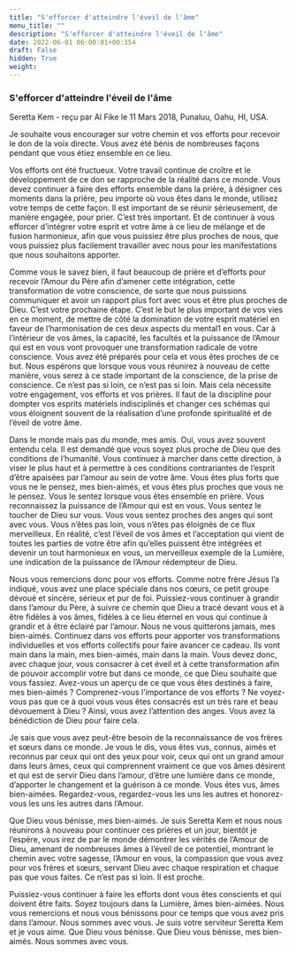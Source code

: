 ```yaml
---
title: "S'efforcer d'atteindre l'éveil de l'âme"
menu_title: ""
description: "S'efforcer d'atteindre l'éveil de l'âme"
date: 2022-06-01 06:00:01+00:354
draft: False
hidden: True
weight:
---
```

### S'efforcer d'atteindre l'éveil de l'âme

Seretta Kem - reçu par Al Fike le 11 Mars 2018, Punaluu, Oahu, HI, USA.

Je souhaite vous encourager sur votre chemin et vos efforts pour recevoir le don de la voix directe. Vous avez été bénis de nombreuses façons pendant que vous étiez ensemble en ce lieu.

Vos efforts ont été fructueux. Votre travail continue de croître et le développement de ce don se rapproche de la réalité dans ce monde. Vous devez continuer à faire des efforts ensemble dans la prière, à désigner ces moments dans la prière, peu importe où vous êtes dans le monde, utilisez votre temps de cette façon. Il est important de se réunir sérieusement, de manière engagée, pour prier. C’est très important. Et de continuer à vous efforcer d’intégrer votre esprit et votre âme à ce lieu de mélange et de fusion harmonieux, afin que vous puissiez être plus proches de nous, que vous puissiez plus facilement travailler avec nous pour les manifestations que nous souhaitons apporter.

Comme vous le savez bien, il faut beaucoup de prière et d’efforts pour recevoir l’Amour du Père afin d’amener cette intégration, cette transformation de votre conscience, de sorte que nous puissions communiquer et avoir un rapport plus fort avec vous et être plus proches de Dieu. C’est votre prochaine étape. C’est le but le plus important de vos vies en ce moment, de mettre de côté la domination de votre esprit matériel en faveur de l’harmonisation de ces deux aspects du mental1 en vous. Car à l’intérieur de vos âmes, la capacité, les facultés et la puissance de l’Amour qui est en vous vont provoquer une transformation radicale de votre conscience. Vous avez été préparés pour cela et vous êtes proches de ce but. Nous espérons que lorsque vous vous réunirez à nouveau de cette manière, vous serez à ce stade important de la conscience, de la prise de conscience. Ce n’est pas si loin, ce n’est pas si loin. Mais cela nécessite votre engagement, vos efforts et vos prières. Il faut de la discipline pour dompter vos esprits matériels indisciplinés et changer ces schémas qui vous éloignent souvent de la réalisation d’une profonde spiritualité et de l’éveil de votre âme.

Dans le monde mais pas du monde, mes amis. Oui, vous avez souvent entendu cela. Il est demandé que vous soyez plus proche de Dieu que des conditions de l’humanité. Vous continuez à marcher dans cette direction, à viser le plus haut et à permettre à ces conditions contrariantes de l’esprit d’être apaisées par l’amour au sein de votre âme. Vous êtes plus forts que vous ne le pensez, mes bien-aimés, et vous êtes plus proches que vous ne le pensez. Vous le sentez lorsque vous êtes ensemble en prière. Vous reconnaissez la puissance de l’Amour qui est en vous. Vous sentez le toucher de Dieu sur vous. Vous vous sentez proches des anges qui sont avec vous. Vous n’êtes pas loin, vous n’êtes pas éloignés de ce flux merveilleux. En réalité, c’est l’éveil de vos âmes et l’acceptation qui vient de toutes les parties de votre être afin qu’elles puissent être intégrées et devenir un tout harmonieux en vous, un merveilleux exemple de la Lumière, une indication de la puissance de l’Amour rédempteur de Dieu.

Nous vous remercions donc pour vos efforts. Comme notre frère Jésus l’a indiqué, vous avez une place spéciale dans nos cœurs, ce petit groupe dévoué et sincère, sérieux et pur de foi. Puissiez-vous continuer à grandir dans l’amour du Père, à suivre ce chemin que Dieu a tracé devant vous et à être fidèles à vos âmes, fidèles à ce lieu éternel en vous qui continue à grandir et à être éclairé par l’amour. Nous ne vous quitterons jamais, mes bien-aimés. Continuez dans vos efforts pour apporter vos transformations individuelles et vos efforts collectifs pour faire avancer ce cadeau. Ils vont main dans la main, mes bien-aimés, main dans la main. Vous devez donc, avec chaque jour, vous consacrer à cet éveil et à cette transformation afin de pouvoir accomplir votre but dans ce monde, ce que Dieu souhaite que vous fassiez. Avez-vous un aperçu de ce que vous êtes destinés à faire, mes bien-aimés ? Comprenez-vous l’importance de vos efforts ? Ne voyez-vous pas que ce à quoi vous vous êtes consacrés est un très rare et beau dévouement à Dieu ? Ainsi, vous avez l’attention des anges. Vous avez la bénédiction de Dieu pour faire cela.

Je sais que vous avez peut-être besoin de la reconnaissance de vos frères et sœurs dans ce monde. Je vous le dis, vous êtes vus, connus, aimés et reconnus par ceux qui ont des yeux pour voir, ceux qui ont un grand amour dans leurs âmes, ceux qui comprennent vraiment ce que vos âmes désirent et qui est de servir Dieu dans l’amour, d’être une lumière dans ce monde, d’apporter le changement et la guérison à ce monde. Vous êtes vus, âmes bien-aimées. Regardez-vous, regardez-vous les uns les autres et honorez-vous les uns les autres dans l’Amour.

Que Dieu vous bénisse, mes bien-aimés. Je suis Seretta Kem et nous nous réunirons à nouveau pour continuer ces prières et un jour, bientôt je l’espère, vous irez de par le monde démontrer les vérités de l’Amour de Dieu, amenant de nombreuses âmes à l’éveil de ce potentiel, montrant le chemin avec votre sagesse, l’Amour en vous, la compassion que vous avez pour vos frères et sœurs, servant Dieu avec chaque respiration et chaque pas que vous faites. Ce n’est pas si loin. Il est proche.

Puissiez-vous continuer à faire les efforts dont vous êtes conscients et qui doivent être faits. Soyez toujours dans la Lumière, âmes bien-aimées. Nous vous remercions et nous vous bénissons pour ce temps que vous avez pris dans l’amour. Nous sommes avec vous. Je suis votre serviteur Seretta Kem et je vous aime. Que Dieu vous bénisse. Que Dieu vous bénisse, mes bien-aimés. Nous sommes avec vous.
